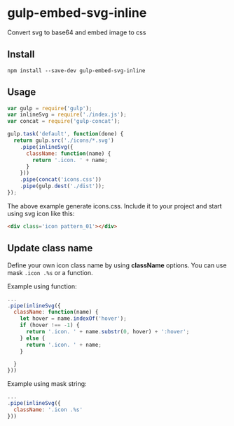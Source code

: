 # gulp-embed-svg-inline
Convert svg to base64 and embed image to css

## Install
```npm install --save-dev gulp-embed-svg-inline```

## Usage

```javascript
var gulp = require('gulp');
var inlineSvg = require('./index.js');
var concat = require('gulp-concat');

gulp.task('default', function(done) {
  return gulp.src('./icons/*.svg')
    .pipe(inlineSvg({
      className: function(name) {
        return '.icon. ' + name;
      }
    }))
    .pipe(concat('icons.css'))
    .pipe(gulp.dest('./dist'));
});
```

The above example generate icons.css. Include it to your project and start using svg icon like this:

```html
<div class='icon pattern_01'></div>
```

## Update class name
Define your own icon class name by using **className** options. You can use mask ```.icon .%s``` or a function.

Example using function:
```js
...
.pipe(inlineSvg({
  className: function(name) {
    let hover = name.indexOf('hover');
    if (hover !== -1) {
      return '.icon. ' + name.substr(0, hover) + ':hover';
    } else {
      return '.icon. ' + name;
    }

  }
}))
```
Example using mask string:
```js
...
.pipe(inlineSvg({
  className: '.icon .%s'
}))
```

